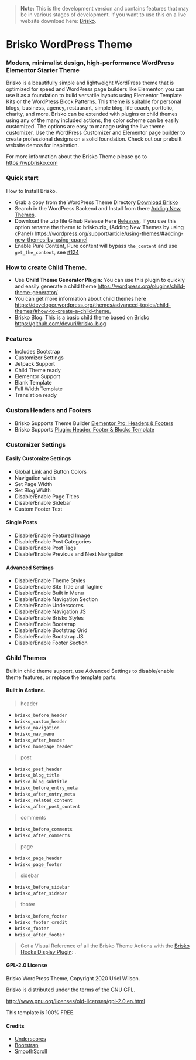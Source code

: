 > **Note:** This is the development version and contains features that may be in various stages of development. If you want to use this on a live website download here: [Brisko](https://wordpress.org/themes/brisko/).


#  Brisko WordPress Theme

###  Modern, minimalist design, high-performance WordPress Elementor Starter Theme

Brisko is a beautifully simple and lightweight WordPress theme that is optimized for speed and WordPress page builders like Elementor, you can use it as a foundation to build versatile layouts using Elementor Template Kits or the WordPress Block Patterns. This theme is suitable for personal blogs, business, agency, restaurant, simple blog, life coach, portfolio, charity, and more. Brisko can be extended with plugins or child themes using any of the many included actions, the color scheme can be easily customized. The options are easy to manage using the live theme customizer.  Use the WordPress Customizer and Elementor page builder to create professional designs on a solid foundation. Check out our prebuilt website demos for inspiration.

For more information about the Brisko Theme please go to https://wpbrisko.com
### Quick start
How to Install Brisko.
* Grab a copy from the WordPress Theme Directory [Download Brisko](https://wordpress.org/themes/brisko/)
* Search in the WordPress Backend and Install from there [Adding New Themes](https://wordpress.org/support/article/using-themes/#adding-new-themes).
* Download the .zip file Gihub Release Here [Releases](https://github.com/devuri/brisko/releases), If you use this option rename the theme to brisko.zip, (Adding New Themes by using cPanel) https://wordpress.org/support/article/using-themes/#adding-new-themes-by-using-cpanel
* Enable Pure Content, Pure content will bypass `the_content` and use `get_the_content`, see [#124](https://github.com/devuri/brisko/issues/124) 

### How to create Child Theme.
* Use **Child Theme Generator Plugin:** You can use this plugin to quickly and easily generate a child theme https://wordpress.org/plugins/child-theme-generator/
* You can get more information about child themes here https://developer.wordpress.org/themes/advanced-topics/child-themes/#how-to-create-a-child-theme,
* Brisko Blog: This is a basic child theme based on Brisko https://github.com/devuri/brisko-blog

### Features
* Includes Bootstrap
* Customizer Settings
* Jetpack Support
* Child Theme ready
* Elementor Support
* Blank Template
* Full Width Template
* Translation ready

### Custom Headers and Footers
* Brisko Supports Theme Builder [Elementor Pro: Headers & Footers](https://www.youtube.com/watch?v=Q7fyn0MMe_s)
* Brisko Supports [Plugin: Header, Footer & Blocks Template](https://wordpress.org/plugins/header-footer-elementor)

### Customizer Settings

#### Easily Customize Settings
* Global Link and Button Colors
* Navigation width
* Set Page Width
* Set Blog Width
* Disable/Enable Page Titles
* Disable/Enable Sidebar
* Custom Footer Text

#### Single Posts
* Disable/Enable Featured Image
* Disable/Enable Post Categories
* Disable/Enable Post Tags
* Disable/Enable Previous and Next Navigation

#### Advanced Settings
* Disable/Enable Theme Styles
* Disable/Enable Site Title and Tagline
* Disable/Enable Built in Menu
* Disable/Enable Navigation Section
* Disable/Enable Underscores
* Disable/Enable Navigation JS
* Disable/Enable Brisko Styles
* Disable/Enable Bootstrap
* Disable/Enable Bootstrap Grid
* Disable/Enable Bootstrap JS
* Disable/Enable Footer Section

### Child Themes
Built in child theme support, use Advanced Settings to disable/enable theme features, or replace the template parts.

#### Built in Actions.

> header
* `brisko_before_header`
* `brisko_custom_header`
* `brisko_navigation`
* `brisko_nav_menu`
* `brisko_after_header`
* `brisko_homepage_header`

> post
* `brisko_post_header`
* `brisko_blog_title`
* `brisko_blog_subtitle`
* `brisko_before_entry_meta`
* `brisko_after_entry_meta`
* `brisko_related_content`
* `brisko_after_post_content`

> comments
* `brisko_before_comments`
* `brisko_after_comments`

> page
* `brisko_page_header`
* `brisko_page_footer`

> sidebar
* `brisko_before_sidebar`
* `brisko_after_sidebar`

> footer
* `brisko_before_footer`
* `brisko_footer_credit`
* `brisko_footer`
* `brisko_after_footer`

> Get a Visual Reference of all the Brisko Theme Actions with the [Brisko Hooks Display Plugin](https://wordpress.org/plugins/brisko-hooks-display/): .

#### GPL-2.0 License
Brisko WordPress Theme, Copyright 2020 Uriel Wilson.

Brisko is distributed under the terms of the GNU GPL.

http://www.gnu.org/licenses/old-licenses/gpl-2.0.en.html

This template is 100% FREE.


#### Credits
- [Underscores](http://underscores.me/)
- [Bootstrap](http://getbootstrap.com/)
- [SmoothScroll](https://github.com/gblazex/smoothscroll-for-websites)
